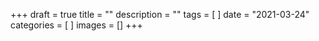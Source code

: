 +++
draft = true
title = ""
description = ""
tags = [
]
date = "2021-03-24"
categories = [
]
images = []
+++

